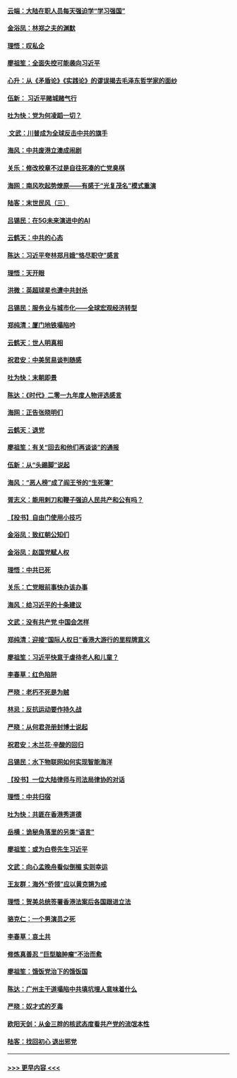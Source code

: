 #### [云端：大陆在职人员每天强迫学“学习强国”](../pages/nsc993/n11738735.md?t=12230622) 
#### [金浴凤：林郑之夫的渊默](../pages/nsc993/n11737735.md?t=12230622) 
#### [理悟：叹私企](../pages/nsc993/n11737715.md?t=12230622) 
#### [廖祖笙：全面失控可能袭向习近平](../pages/nsc993/n11737704.md?t=12230622) 
#### [心升：从《矛盾论》《实践论》的谬误揭去毛泽东哲学家的面纱](../pages/nsc993/n11736962.md?t=12230622) 
#### [伍新： 习近平赌城赌气行](../pages/nsc993/n11736929.md?t=12230622) 
#### [吐为快：党为何凌蹈一切？](../pages/nsc993/n11736915.md?t=12230622) 
#### [ 文武：川普成为全球反击中共的旗手](../pages/nsc993/n11736882.md?t=12230622) 
#### [海风：中共废港立澳成闹剧](../pages/nsc993/n11735857.md?t=12230622) 
#### [关乐：修改校章不过是自往死凑的亡党臭棋](../pages/nsc993/n11735097.md?t=12230622) 
#### [海网：南风吹起势燎原——有感于“光复茂名”模式重演](../pages/nsc993/n11732308.md?t=12230622) 
#### [陆客：末世民风（三）](../pages/nsc993/n11732211.md?t=12230622) 
#### [吕锡民：在5G未来演进中的AI](../pages/nsc993/n11730010.md?t=12230622) 
#### [云鹤天：中共的心态](../pages/nsc993/n11729906.md?t=12230622) 
#### [陈达：习近平夸林郑月娥“恪尽职守”感言](../pages/nsc993/n11729881.md?t=12230622) 
#### [理悟：天开眼](../pages/nsc993/n11729699.md?t=12230622) 
#### [洪微：英超球星也遭中共封杀](../pages/nsc993/n11727243.md?t=12230622) 
#### [吕锡民：服务业与城市化——全球宏观经济转型](../pages/nsc993/n11725845.md?t=12230622) 
#### [郑纯清：厦门地铁塌陷吟](../pages/nsc993/n11725813.md?t=12230622) 
#### [云鹤天：世人明真相](../pages/nsc993/n11725621.md?t=12230622) 
#### [祝君安：中美贸易谈判随感](../pages/nsc993/n11725609.md?t=12230622) 
#### [吐为快：末朝即景](../pages/nsc993/n11723365.md?t=12230622) 
#### [陈达：《时代》二零一九年度人物评选感言](../pages/nsc993/n11723337.md?t=12230622) 
#### [海网：正告张晓明们](../pages/nsc993/n11723228.md?t=12230622) 
#### [云鹤天：退党](../pages/nsc993/n11723056.md?t=12230622) 
#### [廖祖笙：有关“回去和他们再谈谈”的通报](../pages/nsc993/n11722442.md?t=12230622) 
#### [伍新：从“头踢脚”说起](../pages/nsc993/n11722429.md?t=12230622) 
#### [海风：“恶人榜”成了阎王爷的“生死簿”](../pages/nsc993/n11722272.md?t=12230622) 
#### [胥志义：能用剌刀和鞭子强迫人民共产和公有吗？](../pages/nsc993/n11720569.md?t=12230622) 
#### [【投书】自由门使用小技巧](../pages/nsc993/n11720180.md?t=12230622) 
#### [金浴凤：致红朝公知们](../pages/nsc993/n11720563.md?t=12230622) 
#### [金浴凤：赵国党赋人权](../pages/nsc993/n11720533.md?t=12230622) 
#### [理悟：中共已死](../pages/nsc993/n11720233.md?t=12230622) 
#### [关乐：亡党眼前事快办该办事](../pages/nsc993/n11719160.md?t=12230622) 
#### [海风：给习近平的十条建议](../pages/nsc993/n11717616.md?t=12230622) 
#### [文武：没有共产党 中国会怎样](../pages/nsc993/n11717584.md?t=12230622) 
#### [郑纯清：迎接“国际人权日”香港大游行的里程牌意义](../pages/nsc993/n11717417.md?t=12230622) 
#### [廖祖笙：习近平快意于虐待老人和儿童？](../pages/nsc993/n11715313.md?t=12230622) 
#### [李春草：红色陷阱](../pages/nsc993/n11715029.md?t=12230622) 
#### [严晓：老朽不死是为贼](../pages/nsc993/n11712910.md?t=12230622) 
#### [林忌：反抗运动要作持久战](../pages/nsc993/n11712623.md?t=12230622) 
#### [严晓：从何君尧册封博士说起](../pages/nsc993/n11712465.md?t=12230622) 
#### [祝君安：木兰花·辛酸的回归](../pages/nsc993/n11712381.md?t=12230622) 
#### [吕锡民：水下物联网如何实现智能海洋](../pages/nsc993/n11711158.md?t=12230622) 
#### [【投书】一位大陆律师与司法局律协的对话](../pages/nsc993/n11709675.md?t=12230622) 
#### [理悟：中共归宿](../pages/nsc993/n11710059.md?t=12230622) 
#### [吐为快：共匪在香港秀道德](../pages/nsc993/n11709979.md?t=12230622) 
#### [岳横：诡秘角落里的另类“语言”](../pages/nsc993/n11709792.md?t=12230622) 
#### [廖祖笙：或为白卷先生习近平](../pages/nsc993/n11708330.md?t=12230622) 
#### [文武：向心孟晚舟看似倒楣 实则幸运](../pages/nsc993/n11708236.md?t=12230622) 
#### [王友群：海外“侨领”应以黄克锵为戒](../pages/nsc993/n11706176.md?t=12230622) 
#### [理悟：贺美总统签署香港法案后各国跟进立法](../pages/nsc993/n11706853.md?t=12230622) 
#### [骆克仁：一个男演员之死](../pages/nsc993/n11706677.md?t=12230622) 
#### [李春草：哀土共](../pages/nsc993/n11706255.md?t=12230622) 
#### [修炼真善忍 “巨型脑肿瘤”不治而愈](../pages/nsc993/n11705340.md?t=12230622) 
#### [廖祖笙：饿饭党治下的饿饭国](../pages/nsc993/n11705085.md?t=12230622) 
#### [陈达：广州主干道塌陷中共填坑埋人意味着什么](../pages/nsc993/n11705046.md?t=12230622) 
#### [严晓：奴才式的歹毒](../pages/nsc993/n11704826.md?t=12230622) 
#### [欧阳天剑：从金三胖的核武态度看共产党的流氓本性](../pages/nsc993/n11702238.md?t=12230622) 
#### [陆客：找回初心 退出邪党](../pages/nsc993/n11702213.md?t=12230622) 

----
#### [ >>> 更早内容 <<< ](../indexes/nsc993-earlier.md)
